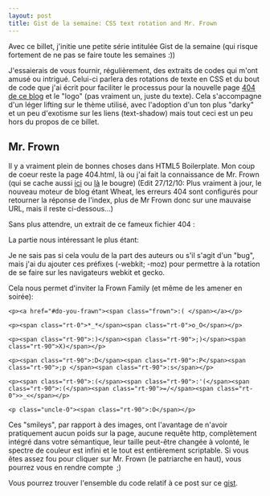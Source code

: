 ```yaml
---
layout: post
title: Gist de la semaine: CSS text rotation and Mr. Frown
---
```




Avec ce billet, j'initie une petite série intitulée Gist de la semaine (qui risque fortement de ne pas se faire toute les semaines <span class="rt-90">:)</span>)



J'essaierais de vous fournir, régulièrement, des extraits de codes qui m'ont amusé ou intrigué. Celui-ci parlera des rotations de texte en CSS et du bout de code que j'ai écrit pour faciliter le processus pour la nouvelle page <a href="/aha-nothing-to-see-there-well-maybe-a-little/">404 de ce blog</a> et le "logo" (pas vraiment un, juste du texte). Cela s'accompagne d'un léger lifting sur le thème utilisé, avec l'adoption d'un ton plus "darky" et un peu d'exotisme sur les liens (text-shadow) mais tout ceci est un peu hors du propos de ce billet.



<h2>Mr. Frown</h2>

Il y a vraiment plein de bonnes choses dans HTML5 Boilerplate. Mon coup de coeur reste la page 404.html, là ou j'ai fait la connaissance de Mr. Frown (qui se cache aussi <a href="/mr-frown-waiting-for-you-there/">ici</a> ou <a href="/dont-click-too-many-times-on-mr-frown-he-doesnt-like-it-so-much/">là</a> le bougre) (Edit 27/12/10: Plus vraiment à jour, le nouveau moteur de blog étant Wheat, les erreurs 404 sont configurés pour retourner la réponse de l'index, plus de Mr Frown donc sur une mauvaise URL, mais il reste ci-dessous...)



Sans plus attendre, un extrait de ce fameux fichier 404 :

<script src="https://gist.github.com/675333.js"></script>



La partie nous intéressant le plus étant:

<script src="https://gist.github.com/675338.js"></script>



Je ne sais pas si cela voulu de la part des auteurs ou s'il s'agit d'un "bug", mais j'ai du ajouter ces préfixes (-webkit; -moz) pour permettre à la rotation de se faire sur les navigateurs webkit et gecko.



Cela nous permet d'inviter la Frown Family (et même de les amener en soirée):

<div class="mk-blog-demo-frown-family">

	<p><a href="#do-you-frawn"><span class="frown">:( </span></a></p>

    <p><span class="rt-0">*_*</span><span class="rt-0">o_O</span></p>

    <p><span class="rt-90">:)</span><span class="rt-90">;)</span><span class="rt-90">X)</span></p>

    <p><span class="rt-90">:D</span><span class="rt-90">:P</span><span class="rt-90">;p </span><span class="rt-90">:s</span></p>

    <p><span class="rt-90">:(</span><span class="rt-90">:'(</span><span class="rt-90">:(</span><span class="rt-90">=/</span><span class="rt-0">>_<</span></p>

	<p class="uncle-O"><span class="rt-90">:O</span></p>

</div>



Ces "smileys", par rapport à des images, ont l'avantage de n'avoir pratiquement aucun poids sur la page, aucune requête http, complètement intégré dans votre sémantique, leur taille peut-être changée à volonté, le spectre de couleur est infini et le tout est entièrement scriptable. Si vous êtes assez fou pour cliquer sur Mr. Frown (le patriarche en haut), vous pourrez vous en rendre compte <span style="margin-left: 0.2em;" frown>;)</span>



Vous pourrez trouver l'ensemble du code relatif à ce post sur ce <a href="https://gist.github.com/675490">gist</a>.

